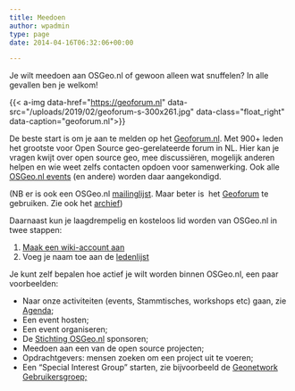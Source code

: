 ```yaml
---
title: Meedoen
author: wpadmin
type: page
date: 2014-04-16T06:32:06+00:00

---
```

Je wilt meedoen aan OSGeo.nl of gewoon alleen wat snuffelen? In alle gevallen ben je welkom!

<!-- <div id="attachment_2076" style="width: 310px" class="wp-caption alignright">
  <a href="https://geoforum.nl"><img aria-describedby="caption-attachment-2076" loading="lazy" class="size-medium wp-image-2076" src="/uploads/2019/02/geoforum-s-300x261.jpg" alt="" width="300" height="261" srcset="/uploads/2019/02/geoforum-s-300x261.jpg 300w, /uploads/2019/02/geoforum-s-768x669.jpg 768w, /uploads/2019/02/geoforum-s-150x131.jpg 150w, /uploads/2019/02/geoforum-s.jpg 800w" sizes="(max-width: 300px) 100vw, 300px" /></a>
  
  <p id="caption-attachment-2076" class="wp-caption-text">
    Geoforum.nl
  </p>
</div> -->
{{< a-img data-href="https://geoforum.nl" data-src="/uploads/2019/02/geoforum-s-300x261.jpg" data-class="float_right" data-caption="geoforum.nl">}}

De beste start is om je aan te melden op het [Geoforum.nl][1]. Met 900+ leden het grootste voor Open Source geo-gerelateerde forum in NL. Hier kan je vragen kwijt over open source geo, mee discussiëren, mogelijk anderen helpen en wie weet zelfs contacten opdoen voor samenwerking. Ook alle [OSGeo.nl events][2] (en andere) worden daar aangekondigd.

(NB er is ook een OSGeo.nl [mailinglijst][7]. Maar beter is  het [Geoforum][3] te gebruiken. Zie ook het [archief][8])

Daarnaast kun je laagdrempelig en kosteloos lid worden van OSGeo.nl in twee stappen:

  1. [Maak een wiki-account aan][9]
  2. Voeg je naam toe aan de [ledenlijst][10]

Je kunt zelf bepalen hoe actief je wilt worden binnen OSGeo.nl, een paar voorbeelden:

  * Naar onze activiteiten (events, Stammtisches, workshops etc) gaan, zie [Agenda][4];
  * Een event hosten;
  * Een event organiseren;
  * De [Stichting OSGeo.nl][5] sponsoren;
  * Meedoen aan een van de open source projecten;
  * Opdrachtgevers: mensen zoeken om een project uit te voeren;
  * Een &#8220;Special Interest Group&#8221; starten, zie bijvoorbeeld de [Geonetwork Gebruikersgroep;][6]

 [1]: https://geoforum.nl/
 [2]: https://geoforum.nl/c/events
 [3]: https://geoforum.nl
 [4]: http://osgeo.nl/agenda/ "Agenda"
 [5]: http://osgeo.nl/about/ "Over ons"
 [6]: https://osgeo.nl/geonetwork-gebruikersgroep/
 [7]: http://lists.osgeo.org/mailman/listinfo/dutch
 [8]: http://osgeo-org.1560.n6.nabble.com/OSGeo-Dutch-Local-Chapter-f4574635.html
 [9]: https://wiki.osgeo.org/index.php?title=Special:UserLogin&type=signup&returnto=Main_Page
 [10]: http://wiki.osgeo.org/wiki/Nederlands/Leden